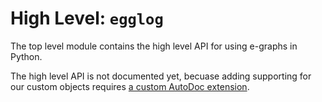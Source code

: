 # High Level: `egglog`

The top level module contains the high level API for using e-graphs in Python.

The high level API is not documented yet, becuase adding supporting for our custom objects requires [a custom AutoDoc extension](https://www.sphinx-doc.org/en/master/development/tutorials/autodoc_ext.html#autodoc-ext-tutorial).

<!--
```{eval-rst}
.. automodule:: egglog
   :members:
   :imported-members:
   :special-members: __ne__
``` -->
